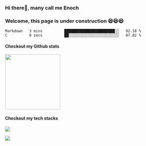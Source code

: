 ### Hi there👋, many call me Enoch
### Welcome, this page is under construction 😆😆😆

<!--START_SECTION:waka-->

```text
Markdown   3 mins          ███████████████████████░░   92.18 %
C          0 secs          ██░░░░░░░░░░░░░░░░░░░░░░░   07.82 %
```

<!--END_SECTION:waka-->
#### Checkout my Github stats
<img height="180em" src="https://github-readme-stats.vercel.app/api?username=aearns&show_icons=true&hide_border=true&&count_private=true&include_all_commits=true" />

#### Checkout my tech stacks
<img align="center" src="https://github-readme-stats.vercel.app/api/top-langs/?username=aearns&theme=<THEME_NAME>" />

![](https://img.shields.io/badge/Code-C-informational?style=flat&logo=<C>&logoColor=white&color=2bbc8a)


<!--
**aearns/aearns** is a ✨ _special_ ✨ repository because its `README.md` (this file) appears on your GitHub profile.

Here are some ideas to get you started:

- 🔭 I’m currently working on ...
- 🌱 I’m currently learning ...
- 👯 I’m looking to collaborate on ...
- 🤔 I’m looking for help with ...
- 💬 Ask me about ...
- 📫 How to reach me: ...
- 😄 Pronouns: ...
- ⚡ Fun fact: ...
-->
